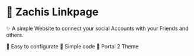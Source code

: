 # 📎 Zachis Linkpage
✨ A simple Website to connect your social Accounts with your Friends and others.

🔹 Easy to configurate
🔹 Simple code
🔹 Portal 2 Theme

